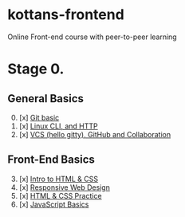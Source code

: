 # kottans-frontend
Online Front-end course with peer-to-peer learning

# Stage 0.

## General Basics
0. [x] [Git basic](GitBasic/gitBasic.md)
1. [x] [Linux CLI, and HTTP](task_linux_cli/linux_cli.md)
2. [x] [VCS (hello gitty), GitHub and Collaboration](task_git_collaboration/git_collaboration.md)
## Front-End Basics
3. [x] [Intro to HTML & CSS](task_html_css_intro/html_css_intro.md)
4. [x] [Responsive Web Design](task_responsive_web_design/responsive_web_design.md)
5. [x] [HTML & CSS Practice](task_html_css_popup/html-css.popup.md)
6. [x] [JavaScript Basics](task_javascript_basics/javascript_basics.md)
